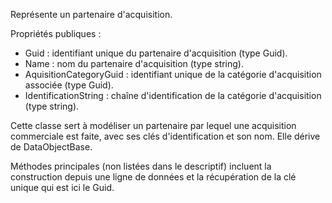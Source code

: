 Représente un partenaire d'acquisition.

Propriétés publiques :
- Guid : identifiant unique du partenaire d'acquisition (type Guid).
- Name : nom du partenaire d'acquisition (type string).
- AquisitionCategoryGuid : identifiant unique de la catégorie d'acquisition associée (type Guid).
- IdentificationString : chaîne d'identification de la catégorie d'acquisition (type string).

Cette classe sert à modéliser un partenaire par lequel une acquisition commerciale est faite, avec ses clés d'identification et son nom. Elle dérive de DataObjectBase.

Méthodes principales (non listées dans le descriptif) incluent la construction depuis une ligne de données et la récupération de la clé unique qui est ici le Guid.